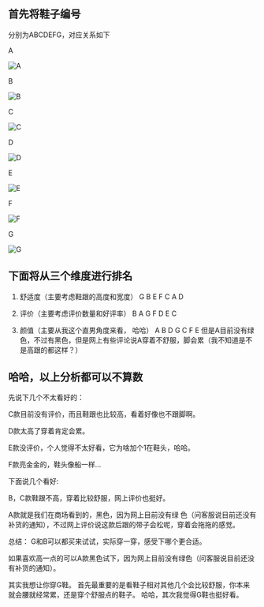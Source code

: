 ## 首先将鞋子编号
分别为ABCDEFG，对应关系如下

A 

![A](https://img.alicdn.com/imgextra/i1/411832242/O1CN01Rbh3cr1SQsZae3jiN_!!0-item_pic.jpg_430x430q90.jpg)

B 

![B](https://gd1.alicdn.com/imgextra/i3/70077035/O1CN01uCFYrb21q4rHPLI9R_!!70077035.jpg)

C 

![C](https://gd3.alicdn.com/imgextra/i2/70077035/O1CN01FrYbaG21q4ucHpsum_!!70077035.jpg_400x400.jpg)

D 

![D](https://gd1.alicdn.com/imgextra/i3/56454311/O1CN01B0uQuR1hiU1hqTRBu_!!56454311.jpg_400x400.jpg)

E 

![E](https://gd4.alicdn.com/imgextra/i1/827684128/O1CN01FxDjD91gMfXxYpOcJ_!!827684128.jpg_400x400.jpg)

F 

![F](https://gd2.alicdn.com/imgextra/i2/3058404578/O1CN01L96z341jglj9eW2Cd_!!3058404578.jpg)

G 

![G](https://gd1.alicdn.com/imgextra/i1/2486676918/O1CN01wxIcwc20yUVVdwuRd_!!2486676918.jpg)

## 下面将从三个维度进行排名

1. 舒适度（主要考虑鞋跟的高度和宽度）
G B E F C A D

2. 评价（主要考虑评价数量和好评率）
B A G F D E C

3. 颜值（主要从我这个直男角度来看， 哈哈）
A B D G C F E
但是A目前没有绿色，不过有黑色，但是网上有些评论说A穿着不舒服，脚会累（我不知道是不是高跟的都这样？）

## 哈哈，以上分析都可以不算数

先说下几个不太看好的：

C款目前没有评价，而且鞋跟也比较高，看着好像也不跟脚啊。

D款太高了穿着肯定会累。

E款没评价，个人觉得不太好看，它为啥加个1在鞋头，哈哈。

F款亮金金的，鞋头像船一样...

下面说几个看好:

B，C款鞋跟不高，穿着比较舒服，网上评价也挺好。

A款就是我们在商场看到的，黑色，因为网上目前没有绿
色（问客服说目前还没有补货的通知），不过网上评价说这款后跟的带子会松呢，穿着会拖拖的感觉。

总结：
G和B可以都买来试试，实际穿一穿，感受下哪个更合适。

如果喜欢高一点的可以A款黑色试下，因为网上目前没有绿色（问客服说目前还没有补货的通知）。

其实我想让你穿G鞋。
首先最重要的是看鞋子相对其他几个会比较舒服，你本来就会腰就经常累，还是穿个舒服点的鞋子。
哈哈，其次我觉得G鞋也挺好看。

